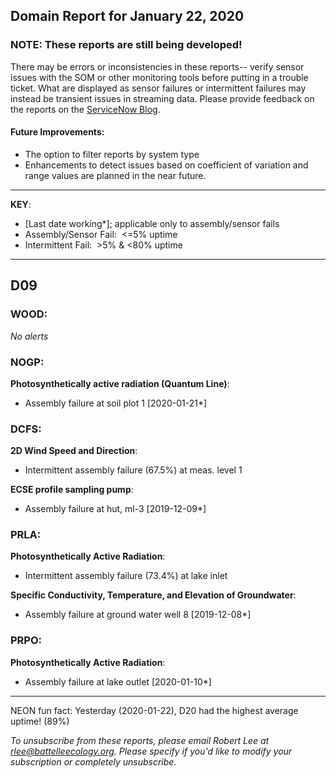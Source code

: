 ## Domain Report for January 22, 2020


### NOTE: These reports are still being developed!
There may be errors or inconsistencies in these reports-- verify sensor issues with the SOM or other monitoring tools before putting in a trouble ticket. What are displayed as sensor failures or intermittent failures may instead be transient issues in streaming data.
Please provide feedback on the reports on the [ServiceNow Blog](https://neon.service-now.com/community?id=community_blog&sys_id=9b4fbe8adbed734017ecf9041d9619be).

#### Future Improvements: 
 - The option to filter reports by system type 
 - Enhancements to detect issues based on coefficient of variation and range values are planned in the near future.

***

**KEY**:

 - [Last date working*]; applicable only to assembly/sensor fails
 - Assembly/Sensor Fail:&nbsp;&nbsp;<=5% uptime
 - Intermittent Fail:&nbsp;&nbsp;>5% & <80% uptime

***
## D09

### WOOD:

_No alerts_

### NOGP:

**Photosynthetically active radiation (Quantum Line)**:
 - Assembly failure at soil plot 1 [2020-01-21*]

### DCFS:

**2D Wind Speed and Direction**:
 - Intermittent assembly failure (67.5%) at meas. level 1

**ECSE profile sampling pump**:
 - Assembly failure at hut, ml-3 [2019-12-09*]

### PRLA:

**Photosynthetically Active Radiation**:
 - Intermittent assembly failure (73.4%) at lake inlet

**Specific Conductivity, Temperature, and Elevation of Groundwater**:
 - Assembly failure at ground water well 8 [2019-12-08*]

### PRPO:

**Photosynthetically Active Radiation**:
 - Assembly failure at lake outlet [2020-01-10*]

***
NEON fun fact: Yesterday (2020-01-22), D20 had the highest average uptime! (89%)

_To unsubscribe from these reports, please email Robert Lee at rlee@battelleecology.org. Please specify if you'd like to modify your subscription or completely unsubscribe._
